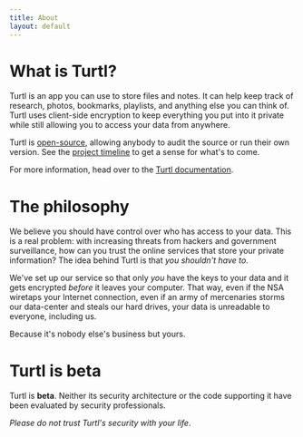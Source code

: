```yaml
---
title: About
layout: default
---
```


What is Turtl?
==============

Turtl is an app you can use to store files and notes. It can help keep track of
research, photos, bookmarks, playlists, and anything else you can think of.
Turtl uses client-side encryption to keep everything you put into it private
while still allowing you to access your data from anywhere.

Turtl is [open-source](https://github.com/turtl), allowing anybody to audit the
source or run their own version. See the [project timeline](https://github.com/turtl/js/issues/milestones)
to get a sense for what's to come.

For more information, head over to the [Turtl documentation](/docs).

The philosophy
==============

We believe you should have control over who has access to your data. This is a
real problem: with increasing threats from hackers and government surveillance,
how can you trust the online services that store your private information? The
idea behind Turtl is that _you shouldn't have to._

We've set up our service so that only _you_ have the keys to your data and it
gets encrypted _before_ it leaves your computer. That way, even if the NSA
wiretaps your Internet connection, even if an army of mercenaries storms our
data-center and steals our hard drives, your data is unreadable to everyone,
including us.

Because it's nobody else's business but yours.

Turtl is beta
=============

Turtl is <strong>beta</strong>. Neither its security architecture or the code
supporting it have been evaluated by security professionals.

*Please do not trust Turtl's security with your life*.

